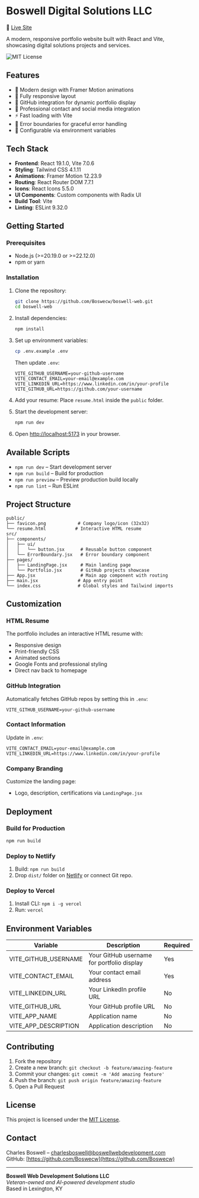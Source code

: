 # Boswell Digital Solutions LLC

🔗 [Live Site](https://boswellwebdevelopment.com)

A modern, responsive portfolio website built with React and Vite, showcasing digital solutions projects and services.

![MIT License](https://img.shields.io/badge/license-MIT-blue)

## Features

- 🎨 Modern design with Framer Motion animations
- 📱 Fully responsive layout
- 🔗 GitHub integration for dynamic portfolio display
- 🎯 Professional contact and social media integration
- ⚡ Fast loading with Vite
- 🎪 Error boundaries for graceful error handling
- 🔧 Configurable via environment variables

## Tech Stack

- **Frontend**: React 19.1.0, Vite 7.0.6
- **Styling**: Tailwind CSS 4.1.11
- **Animations**: Framer Motion 12.23.9
- **Routing**: React Router DOM 7.7.1
- **Icons**: React Icons 5.5.0
- **UI Components**: Custom components with Radix UI
- **Build Tool**: Vite
- **Linting**: ESLint 9.32.0

## Getting Started

### Prerequisites

- Node.js (>=20.19.0 or >=22.12.0)
- npm or yarn

### Installation

1. Clone the repository:
   ```bash
   git clone https://github.com/Boswecw/boswell-web.git
   cd boswell-web
   ```

2. Install dependencies:
   ```bash
   npm install
   ```

3. Set up environment variables:
   ```bash
   cp .env.example .env
   ```

   Then update `.env`:
   ```env
   VITE_GITHUB_USERNAME=your-github-username
   VITE_CONTACT_EMAIL=your-email@example.com
   VITE_LINKEDIN_URL=https://www.linkedin.com/in/your-profile
   VITE_GITHUB_URL=https://github.com/your-username
   ```

4. Add your resume:
   Place `resume.html` inside the `public` folder.

5. Start the development server:
   ```bash
   npm run dev
   ```

6. Open [http://localhost:5173](http://localhost:5173) in your browser.

## Available Scripts

- `npm run dev` – Start development server
- `npm run build` – Build for production
- `npm run preview` – Preview production build locally
- `npm run lint` – Run ESLint

## Project Structure

```
public/
├── favicon.png            # Company logo/icon (32x32)
└── resume.html           # Interactive HTML resume
src/
├── components/
│   ├── ui/
│   │   └── button.jsx      # Reusable button component
│   └── ErrorBoundary.jsx   # Error boundary component
├── pages/
│   ├── LandingPage.jsx     # Main landing page
│   └── Portfolio.jsx       # GitHub projects showcase
├── App.jsx                 # Main app component with routing
├── main.jsx               # App entry point
└── index.css              # Global styles and Tailwind imports
```

## Customization

### HTML Resume

The portfolio includes an interactive HTML resume with:

- Responsive design
- Print-friendly CSS
- Animated sections
- Google Fonts and professional styling
- Direct nav back to homepage

### GitHub Integration

Automatically fetches GitHub repos by setting this in `.env`:

```env
VITE_GITHUB_USERNAME=your-github-username
```

### Contact Information

Update in `.env`:

```env
VITE_CONTACT_EMAIL=your-email@example.com
VITE_LINKEDIN_URL=https://www.linkedin.com/in/your-profile
```

### Company Branding

Customize the landing page:
- Logo, description, certifications via `LandingPage.jsx`

## Deployment

### Build for Production

```bash
npm run build
```

### Deploy to Netlify

1. Build: `npm run build`
2. Drop `dist/` folder on [Netlify](https://app.netlify.com/drop) or connect Git repo.

### Deploy to Vercel

1. Install CLI: `npm i -g vercel`
2. Run: `vercel`

## Environment Variables

| Variable               | Description                                 | Required |
|------------------------|---------------------------------------------|----------|
| VITE_GITHUB_USERNAME   | Your GitHub username for portfolio display  | Yes      |
| VITE_CONTACT_EMAIL     | Your contact email address                  | Yes      |
| VITE_LINKEDIN_URL      | Your LinkedIn profile URL                   | No       |
| VITE_GITHUB_URL        | Your GitHub profile URL                     | No       |
| VITE_APP_NAME          | Application name                            | No       |
| VITE_APP_DESCRIPTION   | Application description                     | No       |

## Contributing

1. Fork the repository
2. Create a new branch: `git checkout -b feature/amazing-feature`
3. Commit your changes: `git commit -m 'Add amazing feature'`
4. Push the branch: `git push origin feature/amazing-feature`
5. Open a Pull Request

## License

This project is licensed under the [MIT License](../../../../Downloads/LICENSE).

## Contact

Charles Boswell – [charlesboswell@boswellwebdevelopment.com](mailto:charlesboswell@boswellwebdevelopment.com)  
GitHub: [https://github.com/Boswecw](https://github.com/Boswecw)

---

**Boswell Web Development Solutions LLC**  
*Veteran-owned and AI-powered development studio*  
Based in Lexington, KY
